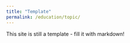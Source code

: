 ```yaml
---
title: "Template"
permalink: /education/topic/
---
```


This site is still a template - fill it with markdown!
